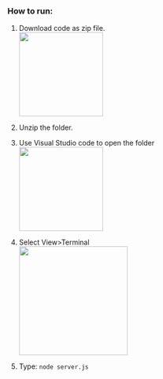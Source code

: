 ### How to run:
1. Download code as zip file. <br>
<img src="https://github.com/user-attachments/assets/0bed7b95-6d42-447b-88d6-eba616ae8676" height="170"> <br>

2. Unzip the folder. <br>

3. Use Visual Studio code to open the folder <br>
<img src="https://github.com/user-attachments/assets/d800f969-930a-46c8-b5e1-7f4a14c7c58a" height="170"> <br>

4. Select View>Terminal <br>
<img src="https://github.com/user-attachments/assets/992852ba-9856-4b3e-ba05-cbd3562796b2" height="220"> <br>

5. Type: `node server.js`

